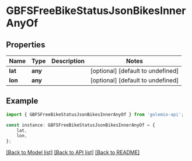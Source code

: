 # GBFSFreeBikeStatusJsonBikesInnerAnyOf


## Properties

Name | Type | Description | Notes
------------ | ------------- | ------------- | -------------
**lat** | **any** |  | [optional] [default to undefined]
**lon** | **any** |  | [optional] [default to undefined]

## Example

```typescript
import { GBFSFreeBikeStatusJsonBikesInnerAnyOf } from 'golemio-api';

const instance: GBFSFreeBikeStatusJsonBikesInnerAnyOf = {
    lat,
    lon,
};
```

[[Back to Model list]](../README.md#documentation-for-models) [[Back to API list]](../README.md#documentation-for-api-endpoints) [[Back to README]](../README.md)
